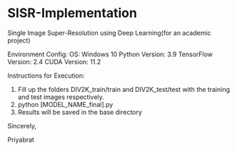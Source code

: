 # SISR-Implementation
Single Image Super-Resolution using Deep Learning(for an academic project)

Environment Config:
OS: Windows 10
Python Version: 3.9
TensorFlow Version: 2.4
CUDA Version: 11.2


Instructions for Execution:

1. Fill up the folders DIV2K_train/train and DIV2K_test/test with the training and test images respectively.
2. python [MODEL_NAME_final].py
3. Results will be saved in the base directory

Sincerely,


Priyabrat

